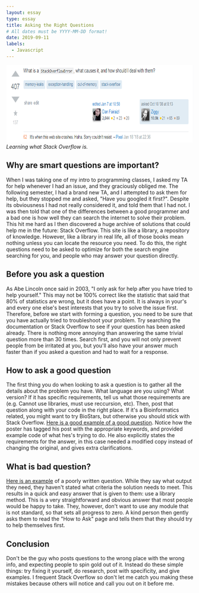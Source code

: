 ```yaml
---
layout: essay
type: essay
title: Asking the Right Questions
# All dates must be YYYY-MM-DD format!
date: 2019-09-11
labels:
  - Javascript
---
```

<img width="767" height="209" class="ui tiny left circular floated image" src="../images/Stack_Overflow.png">*Learning what Stack Overflow is.*

## Why are smart questions are important?   

When I was taking one of my intro to programming classes, I asked my TA for help whenever I had an issue, and they graciously obliged me. The following semester, I had a brand new TA, and I attempted to ask them for help, but they stopped me and asked, "Have you googled it first?". Despite its obviousness I had not really considered it, and told them that I had not. I was then told that one of the differences between a good programmer and a bad one is how well they can search the internet to solve their problem. This hit me hard as I then discovered a huge archive of solutions that could help me in the future: Stack Overflow. This site is like a library, a repository of knowledge. However, like a library in real life, all of those books mean nothing unless you can locate the resource you need. To do this, the right questions need to be asked to optimize for both the search engine searching for you, and people who may answer your question directly.

## Before you ask a question

As Abe Lincoln once said in 2003, "I only ask for help after you have tried to help yourself." This may not be 100% correct like the statistic that said that 80% of statistics are wrong, but it does have a point. It is always in your's and every one else's best interests that you try to solve the issue first. Therefore, before we start with forming a question, you need to be sure that you have actually tried to troubleshoot your problem. Try searching the documentation or Stack Overflow to see if your question has been asked already. There is nothing more annoying than answering the same trivial question more than 30 times. Search first, and you will not only prevent people from be irritated at you, but you'll also have your answer much faster than if you asked a question and had to wait for a response.

## How to ask a good question

The first thing you do when looking to ask a question is to gather all the details about the problem you have. What language are you using? What version? If it has specific requirements, tell us what those requirements are (e.g. Cannot use libraries, must use reccursion, etc). Then, post that question along with your code in the right place. If it's a Bioinformatics related, you might want to try BioStars, but otherwise you should stick with Stack Overflow. [Here is a good example of a good question](https://stackoverflow.com/questions/38987/how-to-merge-two-dictionaries-in-a-single-expression). Notice how the poster has tagged his post with the appropriate keywords, and provided example code of what hes's trying to do. He also explicitly states the requirements for the answer, in this case needed a modified copy instead of changing the original, and gives extra clarifications.

## What is bad question?

[Here is an example](https://stackoverflow.com/questions/57911789/how-would-i-loop-over-the-permutations-of-n-numbers-with-a-given-range-preferab) of a poorly written question. While they say what output they need, they haven't stated what criteria the solution needs to meet. This results in a quick and easy answer that is given to them: use a library method. This is a very straightforward and obvious answer that most people would be happy to take. They, however, don't want to use any module that is not standard, so that sets all progress to zero. A kind person then gently asks them to read the "How to Ask" page and tells them that they should try to help themselves first.

## Conclusion

Don't be the guy who posts questions to the wrong place with the wrong info, and expecting people to spin gold out of it. Instead do these simple things: try fixing it yourself, do research, post with specificity, and give examples. I frequent Stack Overflow so don't let me catch you making these mistakes because others will notice and call you out on it before me.
